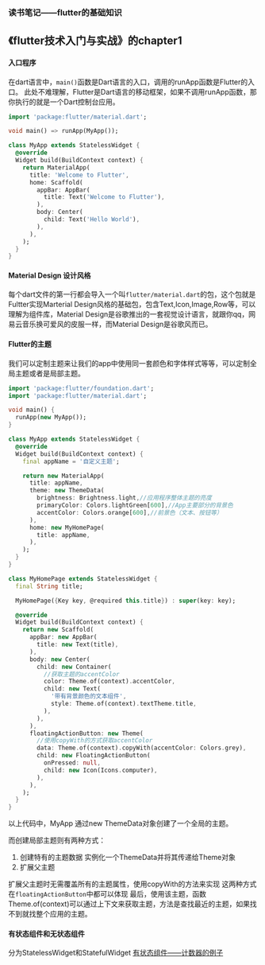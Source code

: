 ### 读书笔记——flutter的基础知识
《flutter技术入门与实战》的chapter1
---
#### 入口程序
在dart语言中，`main()`函数是Dart语言的入口，调用的runApp函数是Flutter的入口。
此处不难理解，Flutter是Dart语言的移动框架，如果不调用runApp函数，那你执行的就是一个Dart控制台应用。
```Dart
import 'package:flutter/material.dart';

void main() => runApp(MyApp());

class MyApp extends StatelessWidget {
  @override
  Widget build(BuildContext context) {
    return MaterialApp(
      title: 'Welcome to Flutter',
      home: Scaffold(
        appBar: AppBar(
          title: Text('Welcome to Flutter'),
        ),
        body: Center(
          child: Text('Hello World'),
        ),
      ),
    );
  }
}
```

#### Material Design 设计风格
每个dart文件的第一行都会导入一个叫`flutter/material.dart`的包，这个包就是Fultter实现Marterial Design风格的基础包，包含Text,Icon,Image,Row等，可以理解为组件库，Material Design是谷歌推出的一套视觉设计语言，就跟你qq，网易云音乐换可爱风的皮服一样，而Material Design是谷歌风而已。

#### Flutter的主题
我们可以定制主题来让我们的app中使用同一套颜色和字体样式等等，可以定制全局主题或者是局部主题。
```Dart
import 'package:flutter/foundation.dart';
import 'package:flutter/material.dart';

void main() {
  runApp(new MyApp());
}

class MyApp extends StatelessWidget {
  @override
  Widget build(BuildContext context) {
    final appName = '自定义主题';

    return new MaterialApp(
      title: appName,
      theme: new ThemeData(
        brightness: Brightness.light,//应用程序整体主题的亮度
        primaryColor: Colors.lightGreen[600],//App主要部分的背景色
        accentColor: Colors.orange[600],//前景色（文本、按钮等）
      ),
      home: new MyHomePage(
        title: appName,
      ),
    );
  }
}

class MyHomePage extends StatelessWidget {
  final String title;

  MyHomePage({Key key, @required this.title}) : super(key: key);

  @override
  Widget build(BuildContext context) {
    return new Scaffold(
      appBar: new AppBar(
        title: new Text(title),
      ),
      body: new Center(
        child: new Container(
          //获取主题的accentColor
          color: Theme.of(context).accentColor,
          child: new Text(
            '带有背景颜色的文本组件',
            style: Theme.of(context).textTheme.title,
          ),
        ),
      ),
      floatingActionButton: new Theme(
        //使用copyWith的方式获取accentColor
        data: Theme.of(context).copyWith(accentColor: Colors.grey),
        child: new FloatingActionButton(
          onPressed: null,
          child: new Icon(Icons.computer),
        ),
      ),
    );
  }
}
```
以上代码中，MyApp 通过new ThemeData对象创建了一个全局的主题。

而创建局部主题则有两种方式：
1. 创建特有的主题数据
实例化一个ThemeData并将其传递给Theme对象
2. 扩展父主题

扩展父主题时无需覆盖所有的主题属性，使用copyWith的方法来实现
这两种方式在`floatingActionButton`中都可以体现
最后，使用该主题，函数Theme.of(context)可以通过上下文来获取主题，方法是查找最近的主题，如果找不到就找整个应用的主题。

#### 有状态组件和无状态组件
分为StatelessWidget和StatefulWidget
[有状态组件——计数器的例子](https://github.com/kangshaojun/flutter-book/blob/master/%E7%AC%AC2%E7%AB%A0Flutter%E5%9F%BA%E7%A1%80%E7%9F%A5%E8%AF%86/StatelessWidget%E5%92%8CStatefulWidget/main.dart)